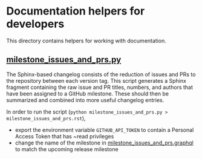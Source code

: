 # Documentation helpers for developers

This directory contains helpers for working with documentation.

## [milestone_issues_and_prs.py](milestone_issues_and_prs.py)

The Sphinx-based changelog consists of the reduction of issues and PRs to the repository between each version tag.
This script generates a Sphinx fragment containing the raw issue and PR titles, numbers, and authors that have been assigned to a GitHub milestone.
These should then be summarized and combined into more useful changelog entries.

In order to run the script (`python milestone_issues_and_prs.py > milestone_issues_and_prs.rst`),

- export the environment variable `GITHUB_API_TOKEN` to contain a Personal Access Token that has ~read privileges
- change the name of the milestone in [milestone_issues_and_prs.graphql](milestone_issues_and_prs.graphql) to match the upcoming release milestone
